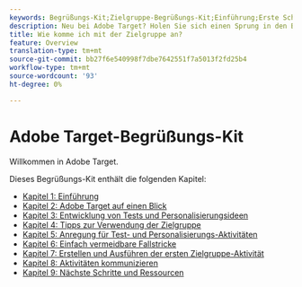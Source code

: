 ```yaml
---
keywords: Begrüßungs-Kit;Zielgruppe-Begrüßungs-Kit;Einführung;Erste Schritte
description: Neu bei Adobe Target? Holen Sie sich einen Sprung in den Beginn mit dem Adobe Target Welcome Kit.
title: Wie komme ich mit der Zielgruppe an?
feature: Overview
translation-type: tm+mt
source-git-commit: bb27f6e540998f7dbe7642551f7a5013f2fd25b4
workflow-type: tm+mt
source-wordcount: '93'
ht-degree: 0%

---
```



# Adobe Target-Begrüßungs-Kit

Willkommen in Adobe Target.

Dieses Begrüßungs-Kit enthält die folgenden Kapitel:

* [Kapitel 1: Einführung](/help/c-intro/target-welcome-kit-1.md)
* [Kapitel 2: Adobe Target auf einen Blick](/help/c-intro/target-welcome-kit-2.md)
* [Kapitel 3: Entwicklung von Tests und Personalisierungsideen](/help/c-intro/target-welcome-kit-3.md)
* [Kapitel 4: Tipps zur Verwendung der Zielgruppe](/help/c-intro/target-welcome-kit-4.md)
* [Kapitel 5: Anregung für Test- und Personalisierungs-Aktivitäten](/help/c-intro/target-welcome-kit-5.md)
* [Kapitel 6: Einfach vermeidbare Fallstricke](/help/c-intro/target-welcome-kit-6.md)
* [Kapitel 7: Erstellen und Ausführen der ersten Zielgruppe-Aktivität](/help/c-intro/target-welcome-kit-7.md)
* [Kapitel 8: Aktivitäten kommunizieren](/help/c-intro/target-welcome-kit-8.md)
* [Kapitel 9: Nächste Schritte und Ressourcen](/help/c-intro/target-welcome-kit-9.md)
